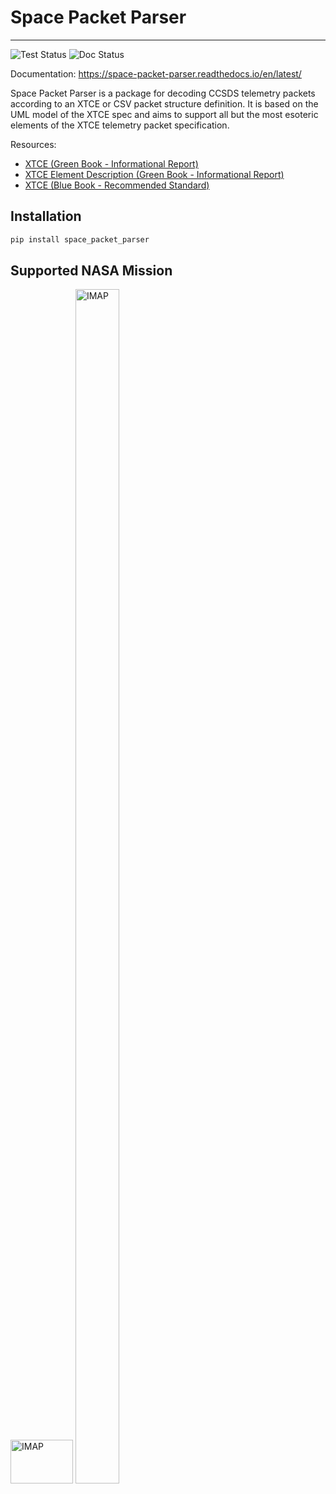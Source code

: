 # Space Packet Parser

----------
![Test Status](https://github.com/medley56/space_packet_parser/actions/workflows/tests.yml/badge.svg)
![Doc Status](https://readthedocs.org/projects/space-packet-parser/badge/?version=latest)

Documentation: https://space-packet-parser.readthedocs.io/en/latest/

Space Packet Parser is a package for decoding CCSDS telemetry packets according to an XTCE or CSV packet structure definition. 
It is based on the UML model of the XTCE spec and aims to support all but the most esoteric elements of the 
XTCE telemetry packet specification.

Resources:
- [XTCE (Green Book - Informational Report)](https://public.ccsds.org/Pubs/660x2g2.pdf)
- [XTCE Element Description (Green Book - Informational Report)](https://public.ccsds.org/Pubs/660x1g2.pdf)
- [XTCE (Blue Book - Recommended Standard)](https://public.ccsds.org/Pubs/660x0b2.pdf)

## Installation
```bash
pip install space_packet_parser
```

## Supported NASA Mission

[<img src="https://imap.princeton.edu/sites/g/files/toruqf1601/files/imap-mark-hor-multicolor-dark.png" alt="IMAP" width="100" height="70"/>](https://imap.princeton.edu/)
[<img src="https://clarreo-pathfinder.larc.nasa.gov/wp-content/uploads/sites/133/2019/08/clarreo_pathfinder_mission_patch_design_v4_decal_1_24_17.png" alt="IMAP" width="70" height="70%"/>](https://clarreo-pathfinder.larc.nasa.gov/)
